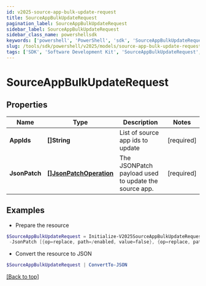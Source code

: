 ```yaml
---
id: v2025-source-app-bulk-update-request
title: SourceAppBulkUpdateRequest
pagination_label: SourceAppBulkUpdateRequest
sidebar_label: SourceAppBulkUpdateRequest
sidebar_class_name: powershellsdk
keywords: ['powershell', 'PowerShell', 'sdk', 'SourceAppBulkUpdateRequest', 'V2025SourceAppBulkUpdateRequest'] 
slug: /tools/sdk/powershell/v2025/models/source-app-bulk-update-request
tags: ['SDK', 'Software Development Kit', 'SourceAppBulkUpdateRequest', 'V2025SourceAppBulkUpdateRequest']
---
```



# SourceAppBulkUpdateRequest

## Properties

Name | Type | Description | Notes
------------ | ------------- | ------------- | -------------
**AppIds** | **[]String** | List of source app ids to update | [required]
**JsonPatch** | [**[]JsonPatchOperation**](json-patch-operation) | The JSONPatch payload used to update the source app. | [required]

## Examples

- Prepare the resource
```powershell
$SourceAppBulkUpdateRequest = Initialize-V2025SourceAppBulkUpdateRequest  -AppIds [2c91808a7624751a01762f19d665220d, 2c91808a7624751a01762f19d67c220e, 2c91808a7624751a01762f19d692220f] `
 -JsonPatch [{op=replace, path=/enabled, value=false}, {op=replace, path=/matchAllAccounts, value=false}]
```

- Convert the resource to JSON
```powershell
$SourceAppBulkUpdateRequest | ConvertTo-JSON
```


[[Back to top]](#) 

